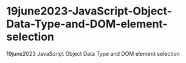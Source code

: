 # 19june2023-JavaScript-Object-Data-Type-and-DOM-element-selection
19june2023 JavaScript Object Data Type and DOM element selection
